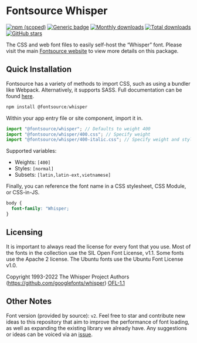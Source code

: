 # Fontsource Whisper

[![npm (scoped)](https://img.shields.io/npm/v/@fontsource/whisper?color=brightgreen)](https://www.npmjs.com/package/@fontsource/whisper) [![Generic badge](https://img.shields.io/badge/fontsource-passing-brightgreen)](https://github.com/fontsource/fontsource) [![Monthly downloads](https://badgen.net/npm/dm/@fontsource/whisper)](https://github.com/fontsource/fontsource) [![Total downloads](https://badgen.net/npm/dt/@fontsource/whisper)](https://github.com/fontsource/fontsource) [![GitHub stars](https://img.shields.io/github/stars/fontsource/fontsource.svg?style=social&label=Star)](https://github.com/fontsource/fontsource/stargazers)

The CSS and web font files to easily self-host the “Whisper” font. Please visit the main [Fontsource website](https://fontsource.org/fonts/whisper) to view more details on this package.

## Quick Installation

Fontsource has a variety of methods to import CSS, such as using a bundler like Webpack. Alternatively, it supports SASS. Full documentation can be found [here](https://beta.fontsource.org/docs/getting-started/introduction).

```javascript
npm install @fontsource/whisper
```

Within your app entry file or site component, import it in.

```javascript
import "@fontsource/whisper"; // Defaults to weight 400
import "@fontsource/whisper/400.css"; // Specify weight
import "@fontsource/whisper/400-italic.css"; // Specify weight and style

```

Supported variables:
- Weights: `[400]`
- Styles: `[normal]`
- Subsets: `[latin,latin-ext,vietnamese]`

Finally, you can reference the font name in a CSS stylesheet, CSS Module, or CSS-in-JS.

```css
body {
  font-family: "Whisper;
}
```

## Licensing
It is important to always read the license for every font that you use.
Most of the fonts in the collection use the SIL Open Font License, v1.1. Some fonts use the Apache 2 license. The Ubuntu fonts use the Ubuntu Font License v1.0.

Copyright 1993-2022 The Whisper Project Authors (https://github.com/googlefonts/whisper)
[OFL-1.1](http://scripts.sil.org/OFL)

## Other Notes
Font version (provided by source): `v2`.
Feel free to star and contribute new ideas to this repository that aim to improve the performance of font loading, as well as expanding the existing library we already have. Any suggestions or ideas can be voiced via an [issue](https://github.com/fontsource/fontsource/issues).